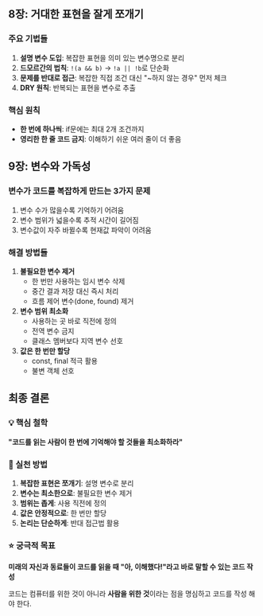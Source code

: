 

## 8장: 거대한 표현을 잘게 쪼개기

### 주요 기법들

1. **설명 변수 도입**: 복잡한 표현을 의미 있는 변수명으로 분리
2. **드모르간의 법칙**: `!(a && b)` → `!a || !b`로 단순화
3. **문제를 반대로 접근**: 복잡한 직접 조건 대신 "~하지 않는 경우" 먼저 체크
4. **DRY 원칙**: 반복되는 표현을 변수로 추출

### 핵심 원칙

- **한 번에 하나씩**: if문에는 최대 2개 조건까지
- **영리한 한 줄 코드 금지**: 이해하기 쉬운 여러 줄이 더 좋음

## 9장: 변수와 가독성

### 변수가 코드를 복잡하게 만드는 3가지 문제

1. 변수 수가 많을수록 기억하기 어려움
2. 변수 범위가 넓을수록 추적 시간이 길어짐
3. 변수값이 자주 바뀔수록 현재값 파악이 어려움

### 해결 방법들

1. **불필요한 변수 제거**
    - 한 번만 사용하는 임시 변수 삭제
    - 중간 결과 저장 대신 즉시 처리
    - 흐름 제어 변수(done, found) 제거
2. **변수 범위 최소화**
    - 사용하는 곳 바로 직전에 정의
    - 전역 변수 금지
    - 클래스 멤버보다 지역 변수 선호
3. **값은 한 번만 할당**
    - const, final 적극 활용
    - 불변 객체 선호

## 최종 결론

### 💡 핵심 철학

**"코드를 읽는 사람이 한 번에 기억해야 할 것들을 최소화하라"**

### 🎯 실천 방법

1. **복잡한 표현은 쪼개기**: 설명 변수로 분리
2. **변수는 최소한으로**: 불필요한 변수 제거
3. **범위는 좁게**: 사용 직전에 정의
4. **값은 안정적으로**: 한 번만 할당
5. **논리는 단순하게**: 반대 접근법 활용

### ⭐ 궁극적 목표

**미래의 자신과 동료들이 코드를 읽을 때 "아, 이해했다!"라고 바로 말할 수 있는 코드 작성**

코드는 컴퓨터를 위한 것이 아니라 **사람을 위한 것**이라는 점을 명심하고 코드를 작성 해야 한다.